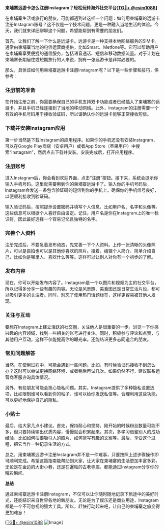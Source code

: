 **柬埔寨远游卡怎么注册Instagram？轻松玩转海外社交平台[[TG💪+ @esim1088](https://t.me/s/esim1088)]**

在柬埔寨生活或旅行的朋友，可能都遇到过这样一个问题：如何用柬埔寨的远游卡注册Instagram账号？这不仅是一个技术问题，更是一种融入当地生活的体验。今天，我们就来详细聊聊这个问题，希望能帮到有需要的朋友们。

首先，让我们了解一下什么是远游卡。远游卡是一种支持本地网络服务的SIM卡，通常由柬埔寨当地的电信运营商提供，比如Smart、Metfone等。它可以帮助用户在柬埔寨享受便捷的通信服务，包括语音通话、短信和移动数据流量。对于计划在柬埔寨长期居住或短期旅行的人来说，拥有一张远游卡是非常必要的。

那么，具体该如何用柬埔寨远游卡注册Instagram呢？以下是一些步骤和技巧，供参考：

### 注册前的准备

在开始注册之前，你需要确保自己的手机支持双卡功能或者已经插入了柬埔寨的远游卡，并且手机已经连接到了当地的移动网络。此外，Instagram的注册需要一个有效的手机号码用于接收验证码，所以请确认你的远游卡能够正常接收短信。

### 下载并安装Instagram应用

第一步当然是下载Instagram的应用程序。如果你的手机还没有安装Instagram，可以在Google Play商店（安卓用户）或者App Store（苹果用户）中搜索“Instagram”，然后点击下载并安装。安装完成后，打开应用程序。

### 注册账号

进入Instagram后，你会看到欢迎界面，点击“注册”按钮。接下来，系统会提示你输入手机号码。这里就需要用到你的柬埔寨远游卡了。输入你的手机号码后，Instagram会发送一条包含验证码的短信到你的手机上。确保你的手机信号良好，以便顺利接收到验证码。

输入验证码后，按照提示设置密码并填写个人信息，比如用户名、名字和头像等。这些信息可以根据个人喜好自由设定。记住，用户名是你在Instagram上的唯一标识符，因此最好选择一个容易记忆且独特的名字。

### 完善个人资料

注册完成后，不要急着发布动态，先完善一下个人资料。上传一张清晰的头像照片，可以是自拍也可以是其他你喜欢的照片。接着，编辑个人简介，简单介绍自己，比如你是哪里人、喜欢什么等等。这样可以让别人对你有一个初步的了解。

### 发布内容

现在，你可以开始发布内容了。Instagram是一个以图片和视频为主的社交平台，所以记得多分享一些有趣的内容。无论是风景照、美食图还是日常生活片段，都可以吸引更多的关注者。同时，别忘了使用热门话题标签，这样更容易被其他人发现。

### 关注与互动

要想在Instagram上建立活跃的社交圈，关注他人是很重要的一步。浏览一下你感兴趣的内容领域，找到一些相关的账号进行关注。同时，积极参与评论和点赞，与其他用户互动，这样不仅能提高你的曝光率，还能结识更多志同道合的朋友。

### 常见问题解答

当然，在使用过程中，可能会遇到一些问题。比如，有时候验证码接收不到怎么办？这时可以尝试更换网络环境，或者稍后再试几次。如果仍然不行，建议联系运营商客服咨询具体情况。

另外，有些朋友可能会担心隐私问题。其实，Instagram提供了多种隐私设置选项，比如限制谁可以看到你的帖子、谁可以给你发送私信等。合理利用这些功能，可以更好地保护自己的隐私。

### 小贴士

最后，给大家几点小建议。首先，保持耐心和坚持，刚开始的时候粉丝数量可能不多，但只要持续输出优质内容，慢慢就会积累起来。其次，多学习借鉴别人的成功经验，比如如何拍摄吸引人的照片、如何撰写有趣的文案等。最后，享受这个过程，把它当作一种记录生活的方式。

总之，用柬埔寨远游卡注册Instagram并不是一件难事，只要按照上述步骤操作即可顺利完成。希望这篇指南能帮助到大家，让大家在柬埔寨的生活更加丰富多彩。无论是在金边的大街小巷，还是在暹粒的古老寺庙，都能通过Instagram分享你的精彩瞬间。

**总结**

通过柬埔寨远游卡注册Instagram，不仅可以让你随时随地记录下旅途中的美好时光，还能结识来自世界各地的新朋友。无论是为了娱乐还是商业用途，Instagram都是一个不可忽视的强大工具。所以，赶快行动起来吧，让自己的柬埔寨之旅变得更加难忘！

[[TG💪+ @esim1088](https://t.me/s/esim1088) ![Image](https://i.postimg.cc/4NQfJmqS/Snipaste-2025-05-13-00-14-12.png)]